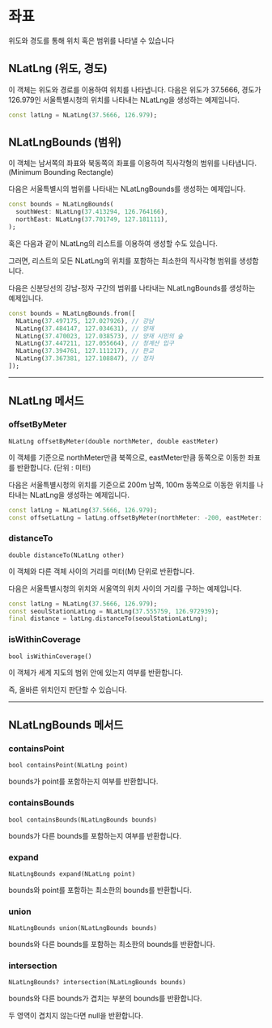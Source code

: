 # 좌표

위도와 경도를 통해 위치 혹은 범위를 나타낼 수 있습니다

## NLatLng (위도, 경도)

이 객체는 위도와 경로를 이용하여 위치를 나타냅니다.
다음은 위도가 37.5666, 경도가 126.979인 서울특별시청의 위치를 나타내는 NLatLng을 생성하는 예제입니다.

```dart
const latLng = NLatLng(37.5666, 126.979);
```

## NLatLngBounds (범위)

이 객체는 남서쪽의 좌표와 북동쪽의 좌표를 이용하여 직사각형의 범위를 나타냅니다. (Minimum Bounding Rectangle)

다음은 서울특별시의 범위를 나타내는 NLatLngBounds를 생성하는 예제입니다.

```dart
const bounds = NLatLngBounds(
  southWest: NLatLng(37.413294, 126.764166),
  northEast: NLatLng(37.701749, 127.181111),
);
```

혹은 다음과 같이 NLatLng의 리스트를 이용하여 생성할 수도 있습니다.

그러면, 리스트의 모든 NLatLng의 위치를 포함하는 최소한의 직사각형 범위를 생성합니다.

다음은 신분당선의 강남-정자 구간의 범위를 나타내는 NLatLngBounds를 생성하는 예제입니다.

```dart
const bounds = NLatLngBounds.from([
  NLatLng(37.497175, 127.027926), // 강남
  NLatLng(37.484147, 127.034631), // 양재
  NLatLng(37.470023, 127.038573), // 양재 시민의 숲
  NLatLng(37.447211, 127.055664), // 청계산 입구
  NLatLng(37.394761, 127.111217), // 판교
  NLatLng(37.367381, 127.108847), // 정자
]);
```

--- 

## NLatLng 메서드

### offsetByMeter

`NLatLng offsetByMeter(double northMeter, double eastMeter)`

이 객체를 기준으로 northMeter만큼 북쪽으로, eastMeter만큼 동쪽으로 이동한 좌표를 반환합니다. (단위 : 미터)

다음은 서울특별시청의 위치를 기준으로 200m 남쪽, 100m 동쪽으로 이동한 위치를 나타내는 NLatLng을 생성하는 예제입니다.

```dart
const latLng = NLatLng(37.5666, 126.979);
const offsetLatLng = latLng.offsetByMeter(northMeter: -200, eastMeter: 100);
```

### distanceTo

`double distanceTo(NLatLng other)`

이 객체와 다른 객체 사이의 거리를 미터(M) 단위로 반환합니다.

다음은 서울특별시청의 위치와 서울역의 위치 사이의 거리를 구하는 예제입니다.

```dart
const latLng = NLatLng(37.5666, 126.979);
const seoulStationLatLng = NLatLng(37.555759, 126.972939);
final distance = latLng.distanceTo(seoulStationLatLng);
```

### isWithinCoverage

`bool isWithinCoverage()`

이 객체가 세계 지도의 범위 안에 있는지 여부를 반환합니다.

즉, 올바른 위치인지 판단할 수 있습니다.


--- 

## NLatLngBounds 메서드

### containsPoint

`bool containsPoint(NLatLng point)`

bounds가 point를 포함하는지 여부를 반환합니다.

### containsBounds

`bool containsBounds(NLatLngBounds bounds)`

bounds가 다른 bounds를 포함하는지 여부를 반환합니다.

### expand

`NLatLngBounds expand(NLatLng point)`

bounds와 point를 포함하는 최소한의 bounds를 반환합니다.

### union

`NLatLngBounds union(NLatLngBounds bounds)`

bounds와 다른 bounds를 포함하는 최소한의 bounds를 반환합니다.

### intersection

`NLatLngBounds? intersection(NLatLngBounds bounds)`

bounds와 다른 bounds가 겹치는 부분의 bounds를 반환합니다.

두 영역이 겹치지 않는다면 null을 반환합니다.